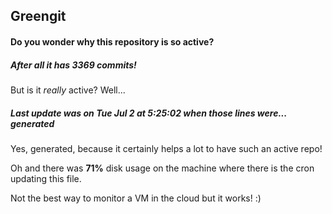 ## Greengit

#### Do you wonder why this repository is so active?

##### After all it has 3369 commits!

But is it *really* active? Well...

##### Last update was on Tue Jul 2 at 5:25:02 when those lines were... generated

Yes, generated, because it certainly helps a lot to have such an active repo!

Oh and there was **71%** disk usage on the machine
where there is the cron updating this file.

Not the best way to monitor a VM in the cloud but it works! :)

